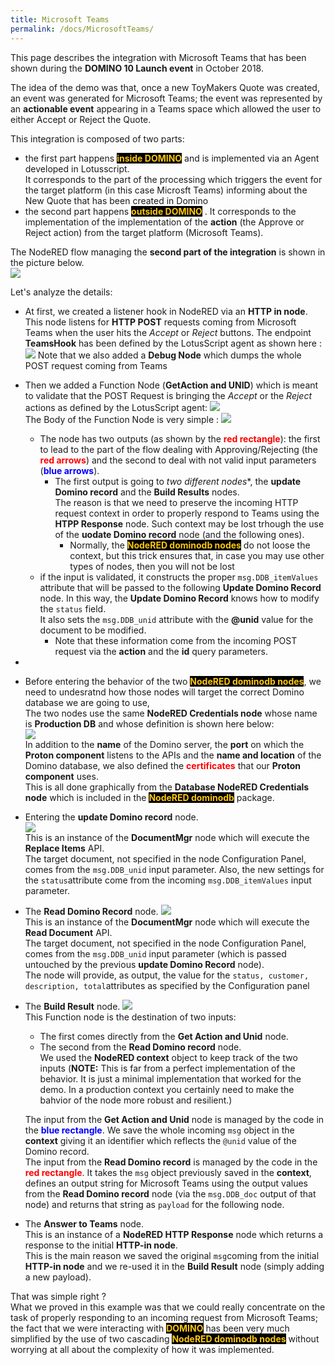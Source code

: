 ```yaml
---
title: Microsoft Teams
permalink: /docs/MicrosoftTeams/
---
```


This page describes the integration with Microsoft Teams that has been shown during the **DOMINO 10 Launch event** in October 2018. 

The idea of the demo was that, once a new ToyMakers Quote was created, an event was generated for Microsoft Teams; the event was represented by an **actionable event** appearing in a Teams space which allowed the user to either Accept or Reject the Quote.

This integration is composed of two parts:
- the first part happens <strong style="color: #FEC70B; background-color: black">inside DOMINO</strong> and is implemented via an Agent developed in Lotusscript.  
It corresponds to the part of the processing which triggers the event for the target platform (in this case Microsft Teams) informing about the New Quote that has been created in Domino
- the second part happens <strong style="color: #FEC70B; background-color: black">outside DOMINO</strong> . It corresponds to the implementation of the implementation of the **action** (the Approve or Reject action) from the target platform (Microsoft Teams).

The NodeRED flow managing the **second part of the integration** is shown in the picture below.  
![](../images/fullDocumentation/MS-Teams-01.png)

Let's analyze the details:
- At first, we created a listener hook in NodeRED via an **HTTP in node**.  
This node listens for **HTTP POST** requests coming from Microsoft Teams when the user hits the *Accept* or *Reject* buttons. The endpoint **TeamsHook** has been defined by the LotusScript agent as shown here : 
![](../images/fullDocumentation/MS-Teams-03.png)
Note that we also added a **Debug Node** which dumps the whole POST request coming from Teams

- Then we added a Function Node (**GetAction and UNID**) which is meant to validate that the POST Request is bringing the *Accept* or the *Reject* actions as defined by the LotusScript agent:
![](../images/fullDocumentation/MS-Teams-04.png)  
The Body of the Function Node is very simple :
![](../images/fullDocumentation/MS-Teams-05.png)  
    - The node has two outputs (as shown by the <strong style="color:red">red rectangle</strong>): the first to lead to the part of the flow dealing with Approving/Rejecting (the <strong style="color:red">red arrows</strong>) and the second to deal with not valid input parameters (<strong style="color:blue">blue arrows</strong>).
        - The first output is going to *two different nodes**, the **update Domino record** and the **Build Results** nodes. <br> The reason is that we need to preserve the incoming HTTP request context in order to properly respond to Teams using the **HTPP Response** node. Such context may be lost trhough the use of the **uodate Domino record** node (and the following ones).
            - Normally, the <strong style="color: #FEC70B; background-color: black">NodeRED dominodb nodes</strong> do not loose the context, but this trick ensures that, in case you may use other types of nodes, then you will not be lost
    - if the input is validated, it constructs the proper `msg.DDB_itemValues` attribute that will be passed to the following **Update Domino Record** node. In this way, the **Update Domino Record** knows how to modify the `status` field. <br/> It also sets the `msg.DDB_unid` attribute with the **@unid** value for the document to be modified. 
        - Note that these information come from the incoming POST request via the **action** and the **id** query parameters.


- 
- Before entering the behavior of the two <strong style="color: #FEC70B; background-color: black">NodeRED dominodb nodes</strong>, we need to undesratnd how those nodes will target the correct Domino database we are going to use,  
The two nodes use the same **NodeRED Credentials node** whose name is **Production DB** and whose definition is shown here below:  
![](../images/fullDocumentation/MS-Teams-09.png)  
In addition to the **name** of the Domino server, the **port** on which the **Proton component** listens to the APIs and the **name and location** of the Domino database, we also defined the <strong style="color:red">certificates</strong> that our **Proton component** uses.  
This is all done graphically from the **Database NodeRED Credentials node** which is included in the <strong style="color: #FEC70B; background-color: black">NodeRED dominodb</strong> package.


- Entering the **update Domino record** node.  
![](../images/fullDocumentation/MS-Teams-06.png)  
This is an instance of the **DocumentMgr** node which will execute the **Replace Items** API.  
The target document, not specified in the node Configuration Panel, comes from the `msg.DDB_unid` input parameter. Also, the new settings for the `status`attribute come from the incoming `msg.DDB_itemValues` input parameter.

- The **Read Domino Record** node.
![](../images/fullDocumentation/MS-Teams-07.png)  
This is an instance of the **DocumentMgr** node which will execute the **Read Document** API.  
The target document, not specified in the node Configuration Panel, comes from the `msg.DDB_unid` input parameter (which is passed untouched by the previous **update Domino Record** node). <br> The node will provide, as output, the value for the `status, customer, description, total`attributes as specified by the Configuration panel

- The **Build Result** node.
![](../images/fullDocumentation/MS-Teams-08.png)  
This Function node is the destination of two inputs:
    - The first comes directly from the **Get Action and Unid** node. 
    - The second from the **Read Domino record** node. <br />We used the **NodeRED context** object to keep track of the two inputs (**NOTE:** This is far from a perfect implementation of the behavior. It is just a minimal implementation that worked for the demo. In a production context you certainly need to make the bahvior of the node more robust and resilient.)
    
    The input from the **Get Action and Unid** node is managed by the code in the <strong style="color:blue">blue rectangle</strong>. We save the whole incoming `msg` object in the **context** giving it an identifier which reflects the `@unid` value of the Domino record.  
    The input from the **Read Domino record** is managed by the code in the <strong style="color:red">red rectangle</strong>. It takes the `msg` object previously saved in the **context**, defines an output string for Microsoft Teams using the output values from the **Read Domino record** node (via the `msg.DDB_doc` output of that node) and returns that string as `payload` for the following node.

- The **Answer to Teams** node. <br/> This is an instance of a **NodeRED HTTP Response** node which returns a response to the initial **HTTP-in node**. <br/>This is the main reason we saved the original `msg`coming from the initial **HTTP-in node** and we re-used it in the **Build Result** node (simply adding a new payload).

That was simple right ?  
What we proved in this example was that we could really concentrate on the task of properly responding to an incoming request from Microsoft Teams; the fact that we were interacting with <strong style="color: #FEC70B; background-color: black">DOMINO</strong>  has been very much simplified by the use of two cascading <strong style="color: #FEC70B; background-color: black">NodeRED dominodb nodes</strong> without worrying at all about the complexity of how it was implemented.



